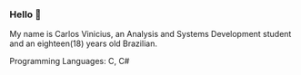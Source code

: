 ### Hello 👋

<!--
**CarloHrad/CarloHrad** is a ✨ _special_ ✨ repository because its `README.md` (this file) appears on your GitHub profile.

Here are some ideas to get you started:

- 🌱 I’m currently learning Web and Game development
  --> My name is Carlos Vinicius, an Analysis and Systems Development student and an eighteen(18) years old Brazilian.

  Programming Languages: C, C#
  
